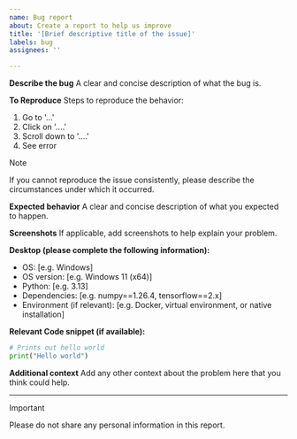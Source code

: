 ```yaml
---
name: Bug report
about: Create a report to help us improve
title: '[Brief descriptive title of the issue]'
labels: bug
assignees: ''

---
```


**Describe the bug**
A clear and concise description of what the bug is.

**To Reproduce**
Steps to reproduce the behavior:
1. Go to '...'
2. Click on '....'
3. Scroll down to '....'
4. See error

> [!NOTE]
> If you cannot reproduce the issue consistently, please describe the circumstances under which it occurred.

**Expected behavior**
A clear and concise description of what you expected to happen.

**Screenshots**
If applicable, add screenshots to help explain your problem.

**Desktop (please complete the following information):**
 - OS: [e.g. Windows]
 - OS version: [e.g. Windows 11 (x64)]
 - Python: [e.g. 3.13]
 - Dependencies: [e.g. numpy==1.26.4, tensorflow==2.x]
 - Environment (if relevant): [e.g. Docker, virtual environment, or native installation]

**Relevant Code snippet (if available):**
```python
# Prints out hello world
print("Hello world")
```

**Additional context**
Add any other context about the problem here that you think could help.

---

> [!IMPORTANT]
> Please do not share any personal information in this report.
